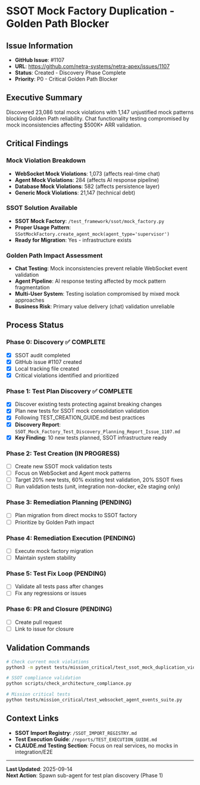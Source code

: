 # SSOT Mock Factory Duplication - Golden Path Blocker

## Issue Information
- **GitHub Issue**: #1107
- **URL**: https://github.com/netra-systems/netra-apex/issues/1107
- **Status**: Created - Discovery Phase Complete
- **Priority**: P0 - Critical Golden Path Blocker

## Executive Summary
Discovered 23,086 total mock violations with 1,147 unjustified mock patterns blocking Golden Path reliability. Chat functionality testing compromised by mock inconsistencies affecting $500K+ ARR validation.

## Critical Findings

### Mock Violation Breakdown
- **WebSocket Mock Violations**: 1,073 (affects real-time chat)
- **Agent Mock Violations**: 284 (affects AI response pipeline) 
- **Database Mock Violations**: 582 (affects persistence layer)
- **Generic Mock Violations**: 21,147 (technical debt)

### SSOT Solution Available
- **SSOT Mock Factory**: `/test_framework/ssot/mock_factory.py`
- **Proper Usage Pattern**: `SSotMockFactory.create_agent_mock(agent_type='supervisor')`
- **Ready for Migration**: Yes - infrastructure exists

### Golden Path Impact Assessment
- **Chat Testing**: Mock inconsistencies prevent reliable WebSocket event validation
- **Agent Pipeline**: AI response testing affected by mock pattern fragmentation
- **Multi-User System**: Testing isolation compromised by mixed mock approaches
- **Business Risk**: Primary value delivery (chat) validation unreliable

## Process Status

### Phase 0: Discovery ✅ COMPLETE
- [x] SSOT audit completed
- [x] GitHub issue #1107 created  
- [x] Local tracking file created
- [x] Critical violations identified and prioritized

### Phase 1: Test Plan Discovery ✅ COMPLETE
- [x] Discover existing tests protecting against breaking changes
- [x] Plan new tests for SSOT mock consolidation validation  
- [x] Following TEST_CREATION_GUIDE.md best practices
- [x] **Discovery Report**: `SSOT_Mock_Factory_Test_Discovery_Planning_Report_Issue_1107.md`
- [x] **Key Finding**: 10 new tests planned, SSOT infrastructure ready

### Phase 2: Test Creation (IN PROGRESS)
- [ ] Create new SSOT mock validation tests
- [ ] Focus on WebSocket and Agent mock patterns
- [ ] Target 20% new tests, 60% existing test validation, 20% SSOT fixes
- [ ] Run validation tests (unit, integration non-docker, e2e staging only)

### Phase 3: Remediation Planning (PENDING)
- [ ] Plan migration from direct mocks to SSOT factory
- [ ] Prioritize by Golden Path impact

### Phase 4: Remediation Execution (PENDING)
- [ ] Execute mock factory migration
- [ ] Maintain system stability

### Phase 5: Test Fix Loop (PENDING) 
- [ ] Validate all tests pass after changes
- [ ] Fix any regressions or issues

### Phase 6: PR and Closure (PENDING)
- [ ] Create pull request
- [ ] Link to issue for closure

## Validation Commands

```bash
# Check current mock violations
python3 -m pytest tests/mission_critical/test_ssot_mock_duplication_violations.py -v

# SSOT compliance validation  
python scripts/check_architecture_compliance.py

# Mission critical tests
python tests/mission_critical/test_websocket_agent_events_suite.py
```

## Context Links
- **SSOT Import Registry**: `/SSOT_IMPORT_REGISTRY.md`
- **Test Execution Guide**: `/reports/TEST_EXECUTION_GUIDE.md`
- **CLAUDE.md Testing Section**: Focus on real services, no mocks in integration/E2E

---

**Last Updated**: 2025-09-14  
**Next Action**: Spawn sub-agent for test plan discovery (Phase 1)